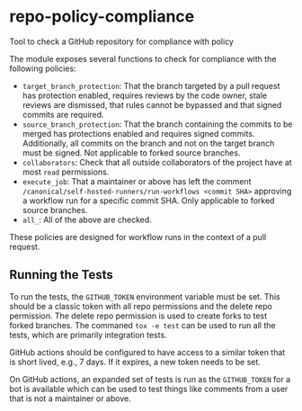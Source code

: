 # repo-policy-compliance
Tool to check a GitHub repository for compliance with policy

The module exposes several functions to check for compliance with the following
policies:

* `target_branch_protection`: That the branch targeted by a pull request has
  protection enabled, requires reviews by the code owner, stale reviews are
  dismissed, that rules cannot be bypassed and that signed commits are
  required.
* `source_branch_protection`: That the branch containing the commits to be
  merged has protections enabled and requires signed commits. Additionally, all
  commits on the branch and not on the target branch must be signed. Not
  applicable to forked source branches.
* `collaborators`: Check that all outside collaborators of the project have at
  most `read` permissions.
* `execute_job`: That a maintainer or above has left the comment
  `/canonical/self-hosted-runners/run-workflows <commit SHA>` approving a
  workflow run for a specific commit SHA. Only applicable to forked source
  branches.
* `all_`: All of the above are checked.

These policies are designed for workflow runs in the context of a pull request.

## Running the Tests

To run the tests, the `GITHUB_TOKEN` environment variable must be set. This
should be a classic token with all repo permissions and the delete repo
permission. The delete repo permission is used to create forks to test forked
branches. The commaned `tox -e test` can be used to run all the tests, which are
primarily integration tests.

GitHub actions should be configured to have access to a similar token that is
short lived, e.g., 7 days. If it expires, a new token needs to be set.

On GitHub actions, an expanded set of tests is run as the `GITHUB_TOKEN` for a
bot is available which can be used to test things like comments from a user that
is not a maintainer or above.
